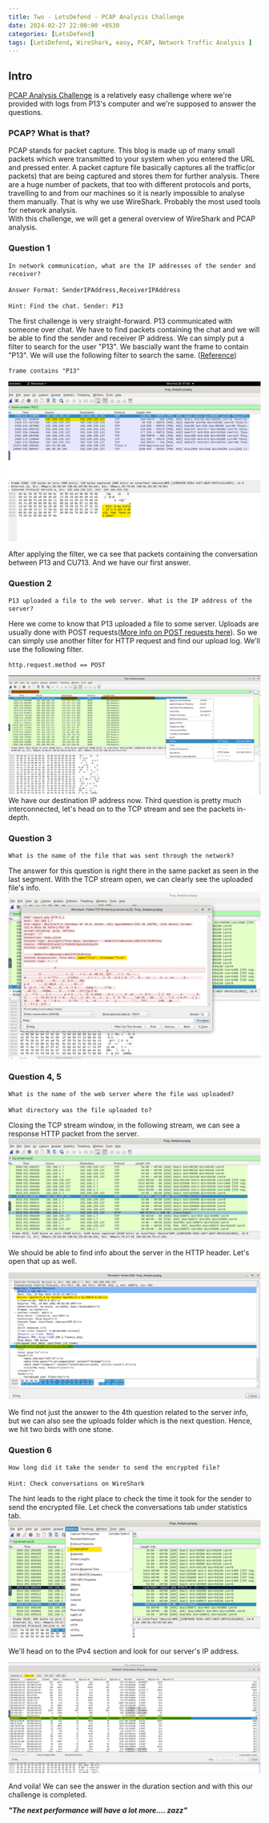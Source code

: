 ```yaml
---
title: Two - LetsDefend - PCAP Analysis Challenge
date: 2024-02-27 22:00:00 +0530
categories: [LetsDefend]
tags: [LetsDefend, WireShark, easy, PCAP, Network Traffic Analysis ]
---
```


## Intro
[PCAP Analysis Challenge](https://app.letsdefend.io/challenge/pcap-analysis) is a relatively easy challenge where we're provided with logs from P13's computer and we're supposed to answer the questions. 

### PCAP? What is that?
PCAP stands for packet capture. This blog is made up of many small packets which were transmitted to your system when you entered the URL and pressed enter. A packet capture file basically captures all the traffic(or packets) that are being captured and stores them for further analysis. There are a huge number of packets, that too with different protocols and ports, travelling to and from our machines so it is nearly impossible to analyse them manually. That is why we use WireShark. Probably the most used tools for network analysis.  
With this challenge, we will get a general overview of WireShark and PCAP analysis.

### Question 1
```
In network communication, what are the IP addresses of the sender and receiver?

Answer Format: SenderIPAddress,ReceiverIPAddress

Hint: Find the chat. Sender: P13
```
The first challenge is very straight-forward. P13 communicated with someone over chat. We have to find packets containing the chat and we will be able to find the sender and receiver IP address. 
We can simply put a filter to search for the user "P13". We bascially want the frame to contain "P13". We will use the following filter to search the same. ([Reference](https://www.wireshark.org/docs/man-pages/wireshark-filter.html))
```
frame contains "P13"
```
![chal_1](/assets/pcap-analysis/chal_1.png)

After applying the filter, we ca see that packets containing the conversation between P13 and CU713. And we have our first answer.

### Question 2
```
P13 uploaded a file to the web server. What is the IP address of the server?

```
Here we come to know that P13 uploaded a file to some server. Uploads are usually done with POST requests([More info on POST requests here](https://developer.mozilla.org/en-US/docs/Web/HTTP/Methods/POST)). So we can simply use another filter for HTTP request and find our upload log. We'll use the following filter.
```
http.request.method == POST
``` 
![chat_2](/assets/pcap-analysis/chal_2_1.png)  
We have our destination IP address now. Third question is pretty much interconnected, let's head on to the TCP stream and see the packets in-depth.

### Question 3
```
What is the name of the file that was sent through the network?
```
The answer for this question is right there in the same packet as seen in the last segment. With the TCP stream open, we can clearly see the uploaded file's info.
![chal_3](/assets/pcap-analysis/chal_3.png)

### Question 4, 5
```
What is the name of the web server where the file was uploaded?

What directory was the file uploaded to?
```
Closing the TCP stream window, in the following stream, we can see a response HTTP packet from the server. 
![chal_4_1](/assets/pcap-analysis/chal_4_1.png)  

We should be able to find info about the server in the HTTP header. Let's open that up as well.

![chal_4n5](/assets/pcap-analysis/chal_4n5.png)

We find not just the answer to the 4th question related to the server info, but we can also see the uploads folder which is the next question. Hence, we hit two birds with one stone.

### Question 6
```
How long did it take the sender to send the encrypted file?

Hint: Check conversations on WireShark
```
The hint leads to the right place to check the time it took for the sender to send the encrypted file. Let check the conversations tab under statistics tab.
![chal_6](/assets/pcap-analysis/chal_6_1.png)

We'll head on to the IPv4 section and look for our server's IP address.

![chal_6_2](/assets/pcap-analysis/chal_6_2.png)

And voila! We can see the answer in the duration section and with this our challenge is completed.

***"The next performance will have a lot more.... zazz"***